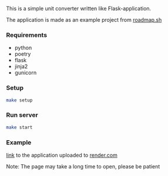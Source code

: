 This is a simple unit converter written like Flask-application.

The application is made as an example project from [roadmap.sh](https://roadmap.sh/projects/unit-converter)

### Requirements
- python
- poetry
- flask
- jinja2
- gunicorn

### Setup
```bash
make setup
```

### Run server
```bash
make start
```

### Example 

[link](https://flesk-unit-converter.onrender.com/) to the application uploaded to [render.com](https://render.com/)

Note: The page may take a long time to open, please be patient